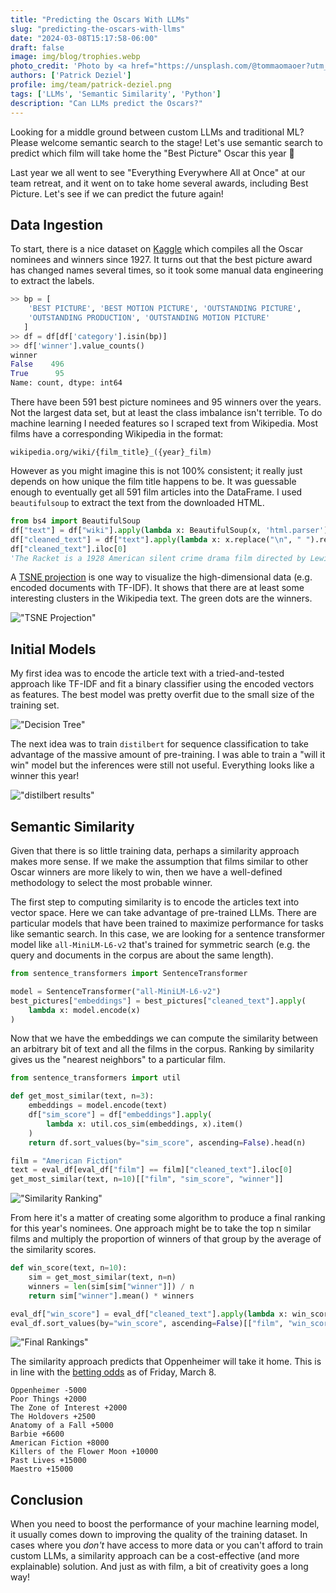 ```yaml
---
title: "Predicting the Oscars With LLMs"
slug: "predicting-the-oscars-with-llms"
date: "2024-03-08T15:17:58-06:00"
draft: false
image: img/blog/trophies.webp
photo_credit: 'Photo by <a href="https://unsplash.com/@tommaomaoer?utm_content=creditCopyText&utm_medium=referral&utm_source=unsplash">tommao wang</a> on <a href="https://unsplash.com/photos/gold-and-silver-pendant-lamps-GjtqYFnQEY4?utm_content=creditCopyText&utm_medium=referral&utm_source=unsplash">Unsplash</a>'
authors: ['Patrick Deziel']
profile: img/team/patrick-deziel.png
tags: ['LLMs', 'Semantic Similarity', 'Python']
description: "Can LLMs predict the Oscars?"
---
```


Looking for a middle ground between custom LLMs and traditional ML? Please welcome semantic search to the stage! Let's use semantic search to predict which film will take home the "Best Picture" Oscar this year 🤩

<!--more-->

Last year we all went to see "Everything Everywhere All at Once" at our team retreat, and it went on to take home several awards, including Best Picture. Let's see if we can predict the future again!

## Data Ingestion

To start, there is a nice dataset on [Kaggle](https://www.kaggle.com/datasets/unanimad/the-oscar-award) which compiles all the Oscar nominees and winners since 1927. It turns out that the best picture award has changed names several times, so it took some manual data engineering to extract the labels.

```python
>> bp = [
    'BEST PICTURE', 'BEST MOTION PICTURE', 'OUTSTANDING PICTURE',
    'OUTSTANDING PRODUCTION', 'OUTSTANDING MOTION PICTURE'
   ]
>> df = df[df['category'].isin(bp)]
>> df['winner'].value_counts()
winner
False    496
True      95
Name: count, dtype: int64
```

There have been 591 best picture nominees and 95 winners over the years. Not the largest data set, but at least the class imbalance isn't terrible. To do machine learning I needed features so I scraped text from Wikipedia. Most films have a corresponding Wikipedia in the format:

`wikipedia.org/wiki/{film_title}_({year}_film)`

However as you might imagine this is not 100% consistent; it really just depends on how unique the film title happens to be. It was guessable enough to eventually get all 591 film articles into the DataFrame. I used `beautifulsoup` to extract the text from the downloaded HTML.

```python
from bs4 import BeautifulSoup
df["text"] = df["wiki"].apply(lambda x: BeautifulSoup(x, 'html.parser').get_text())
df["cleaned_text"] = df["text"].apply(lambda x: x.replace("\n", " ").replace("\'", "'"))
df["cleaned_text"].iloc[0]
'The Racket is a 1928 American silent crime drama film directed by Lewis Milestone and starring Thomas Meighan, Marie Prevost, Louis Wolheim, and George E. Stone...'
```

A [TSNE projection](https://www.scikit-yb.org/en/latest/api/text/tsne.html) is one way to visualize the high-dimensional data (e.g. encoded documents with TF-IDF). It shows that there are at least some interesting clusters in the Wikipedia text. The green dots are the winners.

!["TSNE Projection"](/img/blog/2024-03-08-predicting-the-oscars-with-llms/tsne.webp)

## Initial Models

My first idea was to encode the article text with a tried-and-tested approach like TF-IDF and fit a binary classifier using the encoded vectors as features. The best model was pretty overfit due to the small size of the training set.

!["Decision Tree"](/img/blog/2024-03-08-predicting-the-oscars-with-llms/decision_tree.webp)

The next idea was to train `distilbert` for sequence classification to take advantage of the massive amount of pre-training. I was able to train a "will it win" model but the inferences were still not useful. Everything looks like a winner this year!

!["distilbert results"](/img/blog/2024-03-08-predicting-the-oscars-with-llms/distilbert_results.webp)

## Semantic Similarity

Given that there is so little training data, perhaps a similarity approach makes more sense. If we make the assumption that films similar to other Oscar winners are more likely to win, then we have a well-defined methodology to select the most probable winner.

The first step to computing similarity is to encode the articles text into vector space. Here we can take advantage of pre-trained LLMs. There are particular models that have been trained to maximize performance for tasks like semantic search. In this case, we are looking for a sentence transformer model like `all-MiniLM-L6-v2` that's trained for symmetric search (e.g. the query and documents in the corpus are about the same length).

```python
from sentence_transformers import SentenceTransformer

model = SentenceTransformer("all-MiniLM-L6-v2")
best_pictures["embeddings"] = best_pictures["cleaned_text"].apply(
    lambda x: model.encode(x)
)
```

Now that we have the embeddings we can compute the similarity between an arbitrary bit of text and all the films in the corpus. Ranking by similarity gives us the "nearest neighbors" to a particular film.

```python
from sentence_transformers import util

def get_most_similar(text, n=3):
    embeddings = model.encode(text)
    df["sim_score"] = df["embeddings"].apply(
        lambda x: util.cos_sim(embeddings, x).item()
    )
    return df.sort_values(by="sim_score", ascending=False).head(n)

film = "American Fiction"
text = eval_df[eval_df["film"] == film]["cleaned_text"].iloc[0]
get_most_similar(text, n=10)[["film", "sim_score", "winner"]]
```

!["Similarity Ranking"](/img/blog/2024-03-08-predicting-the-oscars-with-llms/ranking.webp)

From here it's a matter of creating some algorithm to produce a final ranking for this year's nominees. One approach might be to take the top n similar films and multiply the proportion of winners of that group by the average of the similarity scores.

```python
def win_score(text, n=10):
    sim = get_most_similar(text, n=n)
    winners = len(sim[sim["winner"]]) / n
    return sim["winner"].mean() * winners

eval_df["win_score"] = eval_df["cleaned_text"].apply(lambda x: win_score(x, n=100))
eval_df.sort_values(by="win_score", ascending=False)[["film", "win_score"]]
```

!["Final Rankings"](/img/blog/2024-03-08-predicting-the-oscars-with-llms/sim_rankings.webp)

The similarity approach predicts that Oppenheimer will take it home. This is in line with the [betting odds](https://www.vegasinsider.com/awards/odds/oscars/) as of Friday, March 8.

```
Oppenheimer -5000
Poor Things +2000
The Zone of Interest +2000
The Holdovers +2500
Anatomy of a Fall +5000
Barbie +6600
American Fiction +8000
Killers of the Flower Moon +10000
Past Lives +15000
Maestro +15000
```

## Conclusion

When you need to boost the performance of your machine learning model, it usually comes down to improving the quality of the training dataset. In cases where you *don't* have access to more data or you can't afford to train custom LLMs, a similarity approach can be a cost-effective (and more explainable) solution. And just as with film, a bit of creativity goes a long way!

